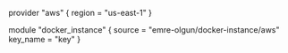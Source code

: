 provider "aws" {
  region = "us-east-1"
}

module "docker_instance" {
    source = "emre-olgun/docker-instance/aws"
    key_name = "key"
}